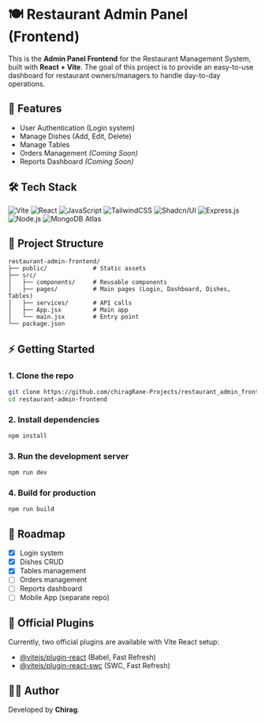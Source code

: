 # 🍽️ Restaurant Admin Panel (Frontend)

This is the **Admin Panel Frontend** for the Restaurant Management System, built with **React + Vite**. The goal of this project is to provide an easy-to-use dashboard for restaurant owners/managers to handle day-to-day operations.

## 🚀 Features
- User Authentication (Login system)
- Manage Dishes (Add, Edit, Delete)
- Manage Tables
- Orders Management *(Coming Soon)*
- Reports Dashboard *(Coming Soon)*

## 🛠️ Tech Stack
![Vite](https://img.shields.io/badge/Vite-646CFF?style=for-the-badge&logo=vite&logoColor=white)
![React](https://img.shields.io/badge/React-20232A?style=for-the-badge&logo=react&logoColor=61DAFB)
![JavaScript](https://img.shields.io/badge/JavaScript-F7DF1E?style=for-the-badge&logo=javascript&logoColor=black)
![TailwindCSS](https://img.shields.io/badge/Tailwind_CSS-38B2AC?style=for-the-badge&logo=tailwind-css&logoColor=white)
![Shadcn/UI](https://img.shields.io/badge/Shadcn%2FUI-000000?style=for-the-badge&logo=react&logoColor=white)
![Express.js](https://img.shields.io/badge/Express.js-000000?style=for-the-badge&logo=express&logoColor=white)
![Node.js](https://img.shields.io/badge/Node.js-339933?style=for-the-badge&logo=nodedotjs&logoColor=white)
![MongoDB Atlas](https://img.shields.io/badge/MongoDB_Atlas-47A248?style=for-the-badge&logo=mongodb&logoColor=white)

## 📂 Project Structure
```
restaurant-admin-frontend/
├── public/             # Static assets
├── src/
│   ├── components/     # Reusable components
│   ├── pages/          # Main pages (Login, Dashboard, Dishes, Tables)
│   ├── services/       # API calls
│   ├── App.jsx         # Main app
│   └── main.jsx        # Entry point
└── package.json
```

## ⚡ Getting Started
### 1. Clone the repo
```bash
git clone https://github.com/chiragRane-Projects/restaurant_admin_frontend.git
cd restaurant-admin-frontend
```

### 2. Install dependencies
```bash
npm install
```

### 3. Run the development server
```bash
npm run dev
```

### 4. Build for production
```bash
npm run build
```

## 📌 Roadmap
- [x] Login system
- [x] Dishes CRUD
- [x] Tables management
- [ ] Orders management
- [ ] Reports dashboard
- [ ] Mobile App (separate repo)

## 🔗 Official Plugins
Currently, two official plugins are available with Vite React setup:
- [@vitejs/plugin-react](https://github.com/vitejs/vite-plugin-react/blob/main/packages/plugin-react) (Babel, Fast Refresh)
- [@vitejs/plugin-react-swc](https://github.com/vitejs/vite-plugin-react-swc) (SWC, Fast Refresh)

## 👨‍💻 Author
Developed by **Chirag**.